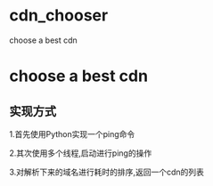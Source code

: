 # cdn_chooser
choose a best cdn

# choose a best cdn

## 实现方式

1.首先使用Python实现一个ping命令

2.其次使用多个线程,启动进行ping的操作

3.对解析下来的域名进行耗时的排序,返回一个cdn的列表